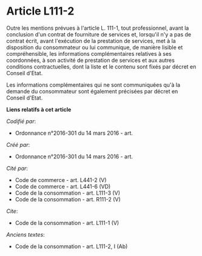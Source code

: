# Article L111-2

Outre les mentions prévues à l'article L. 111-1, tout professionnel, avant la conclusion d'un contrat de fourniture de
services et, lorsqu'il n'y a pas de contrat écrit, avant l'exécution de la prestation de services, met à la disposition du
consommateur ou lui communique, de manière lisible et compréhensible, les informations complémentaires relatives à ses
coordonnées, à son activité de prestation de services et aux autres conditions contractuelles, dont la liste et le contenu
sont fixés par décret en Conseil d'Etat. 

Les informations complémentaires qui ne sont communiquées qu'à la demande du consommateur sont également précisées par décret
en Conseil d'Etat.

**Liens relatifs à cet article**

_Codifié par_:

  - Ordonnance n°2016-301 du 14 mars 2016 - art.

_Créé par_:

  - Ordonnance n°2016-301 du 14 mars 2016 - art.

_Cité par_:

  - Code de commerce - art. L441-2 (V)
  - Code de commerce - art. L441-6 (VD)
  - Code de la consommation - art. L111-3 (V)
  - Code de la consommation - art. R111-2 (V)

_Cite_:

  - Code de la consommation - art. L111-1 (V)

_Anciens textes_:

  - Code de la consommation - art. L111-2, I (Ab)
